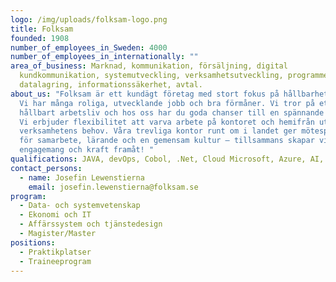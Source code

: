 ```yaml
---
logo: /img/uploads/folksam-logo.png
title: Folksam
founded: 1908
number_of_employees_in_Sweden: 4000
number_of_employees_in_internationally: ""
area_of_business: Marknad, kommunikation, försäljning, digital
  kundkommunikation, systemutveckling, verksamhetsutveckling, programmering,
  datalagring, informationssäkerhet, avtal.
about_us: "Folksam är ett kundägt företag med stort fokus på hållbarhetsfrågor.
  Vi har många roliga, utvecklande jobb och bra förmåner. Vi tror på ett
  hållbart arbetsliv och hos oss har du goda chanser till en spännande karriär.
  Vi erbjuder flexibilitet att varva arbete på kontoret och hemifrån utifrån
  verksamhetens behov. Våra trevliga kontor runt om i landet ger mötesplatser
  för samarbete, lärande och en gemensam kultur – tillsammans skapar vi
  engagemang och kraft framåt! "
qualifications: JAVA, devOps, Cobol, .Net, Cloud Microsoft, Azure, AI, SQL.
contact_persons:
  - name: Josefin Lewenstierna
    email: josefin.lewenstierna@folksam.se
program:
  - Data- och systemvetenskap
  - Ekonomi och IT
  - Affärssystem och tjänstedesign
  - Magister/Master
positions:
  - Praktikplatser
  - Traineeprogram
---
```

